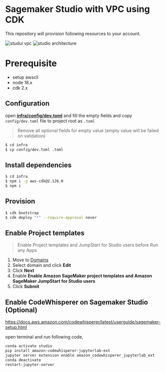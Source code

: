 # Sagemaker Studio with VPC using CDK

This repository will provision following resources to your account.

<img src="https://docs.aws.amazon.com/images/sagemaker/latest/dg/images/studio/studio-vpc-private.png" alt="studui vpc" />

<img src="https://d2908q01vomqb2.cloudfront.net/f1f836cb4ea6efb2a0b1b99f41ad8b103eff4b59/2023/12/14/ML-16046-image015.jpg" alt="studio architecture" />

# Prerequisite

- setup awscli
- node 18.x
- cdk 2.x

## Configuration

open [**infra/config/dev.toml**](/infra/config/dev.toml) and fill the empty fields
and copy `config/dev.toml` file to project root as `.toml`

> Remove all optional fields for empty value (empty value will be failed on validation)

```bash
$ cd infra
$ cp config/dev.toml .toml
```

## Install dependencies

```bash
$ cd infra
$ npm i -g aws-cdk@2.126.0
$ npm i
```

## Provision

```bash
$ cdk bootstrap
$ cdk deploy "*" --require-approval never
```

## Enable Project templates

> Enable Project templates and JumpStart for Studio users before Run any Apps

1. Move to [Domains](https://ap-northeast-2.console.aws.amazon.com/sagemaker/home?region=ap-northeast-2#/studio)
2. Select domain and click **Edit**
3. Click **Next**
4. Enable **Enable Amazon SageMaker project templates and Amazon SageMaker JumpStart for Studio users**
5. Click **Submit**

## Enable CodeWhisperer on Sagemaker Studio (Optional)

https://docs.aws.amazon.com/codewhisperer/latest/userguide/sagemaker-setup.html

open terminal and run following code,

```bash
conda activate studio
pip install amazon-codewhisperer-jupyterlab-ext
jupyter server extension enable amazon_codewhisperer_jupyterlab_ext
conda deactivate
restart-jupyter-server
```
